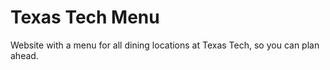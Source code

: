 # Texas Tech Menu
Website with a menu for all dining locations at Texas Tech, so you can plan ahead.
